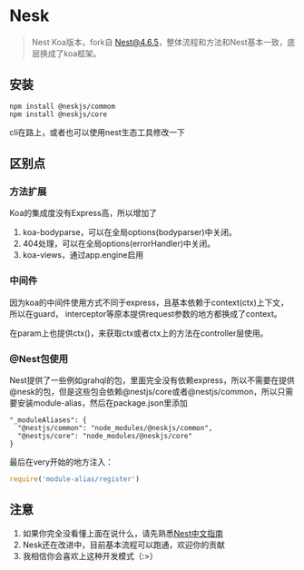 # Nesk

> Nest Koa版本，fork自 [Nest@4.6.5](https://github.com/nestjs/nest)，整体流程和方法和Nest基本一致，底层换成了koa框架。

## 安装

```
npm install @neskjs/commom
npm install @neskjs/core
```

cli在路上，或者也可以使用nest生态工具修改一下

## 区别点

### 方法扩展

Koa的集成度没有Express高，所以增加了

1. koa-bodyparse，可以在全局options(bodyparser)中关闭。
2. 404处理，可以在全局options(errorHandler)中关闭。
3. koa-views，通过app.engine启用

### 中间件

因为koa的中间件使用方式不同于express，且基本依赖于context(ctx)上下文，所以在guard， interceptor等原本提供request参数的地方都换成了context。

在param上也提供ctx()，来获取ctx或者ctx上的方法在controller层使用。

### @Nest包使用

Nest提供了一些例如grahql的包，里面完全没有依赖express，所以不需要在提供@nesk的包，但是这些包会依赖@nestjs/core或者@nestjs/common，所以只需要安装module-alias，然后在package.json里添加

```
"_moduleAliases": {
  "@nestjs/common": "node_modules/@neskjs/common",
  "@nestjs/core": "node_modules/@neskjs/core"
}
```

最后在very开始的地方注入：

```js
require('module-alias/register')
```

## 注意

1. 如果你完全没看懂上面在说什么，请先熟悉[Nest中文指南](https://docs.nestjs.cn/)
2. Nesk还在改进中，目前基本流程可以跑通，欢迎你的贡献
3. 我相信你会喜欢上这种开发模式（:>）

